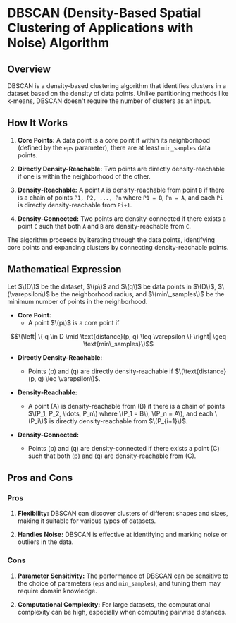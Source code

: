 # DBSCAN (Density-Based Spatial Clustering of Applications with Noise) Algorithm

## Overview

DBSCAN is a density-based clustering algorithm that identifies clusters in a dataset based on the density of data points. Unlike partitioning methods like k-means, DBSCAN doesn't require the number of clusters as an input.

## How It Works

1. **Core Points:** A data point is a core point if within its neighborhood (defined by the `eps` parameter), there are at least `min_samples` data points.

2. **Directly Density-Reachable:** Two points are directly density-reachable if one is within the neighborhood of the other.

3. **Density-Reachable:** A point `A` is density-reachable from point `B` if there is a chain of points `P1, P2, ..., Pn` where `P1 = B`, `Pn = A`, and each `Pi` is directly density-reachable from `Pi+1`.

4. **Density-Connected:** Two points are density-connected if there exists a point `C` such that both `A` and `B` are density-reachable from `C`.

The algorithm proceeds by iterating through the data points, identifying core points and expanding clusters by connecting density-reachable points.

## Mathematical Expression

Let $\(D\)$ be the dataset, $\(p\)$ and $\(q\)$ be data points in $\(D\)$, $\(\varepsilon\)$ be the neighborhood radius, and $\(min\_samples\)$ be the minimum number of points in the neighborhood.

- **Core Point:**
  - A point $\(p\)$ is a core point if
```math
\(\left| \{ q \in D \mid \text{distance}(p, q) \leq \varepsilon \} \right| \geq \text{min\_samples}\)
```

- **Directly Density-Reachable:**
  - Points \(p\) and \(q\) are directly density-reachable if $\(\text{distance}(p, q) \leq \varepsilon\)$.

- **Density-Reachable:**
  - A point \(A\) is density-reachable from \(B\) if there is a chain of points $\(P_1, P_2, \ldots, P_n\) where \(P_1 = B\), \(P_n = A\), and each \(P_i\)$ is directly density-reachable from $\(P_{i+1}\)$.

- **Density-Connected:**
  - Points \(p\) and \(q\) are density-connected if there exists a point \(C\) such that both \(p\) and \(q\) are density-reachable from \(C\).


## Pros and Cons

### Pros

1. **Flexibility:** DBSCAN can discover clusters of different shapes and sizes, making it suitable for various types of datasets.
  
2. **Handles Noise:** DBSCAN is effective at identifying and marking noise or outliers in the data.

### Cons

1. **Parameter Sensitivity:** The performance of DBSCAN can be sensitive to the choice of parameters (`eps` and `min_samples`), and tuning them may require domain knowledge.

2. **Computational Complexity:** For large datasets, the computational complexity can be high, especially when computing pairwise distances.

